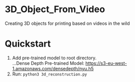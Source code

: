 # 3D_Object_From_Video
Creating 3D objects for printing based on videos in the wild

# Quickstart
1. Add pre-trained model to root directory. <br/>
...Dense Depth Pre-trained Model: https://s3-eu-west-1.amazonaws.com/densedepth/nyu.h5 <br/>
2. Run: <code>python3 3d_reconstruction.py</code>
